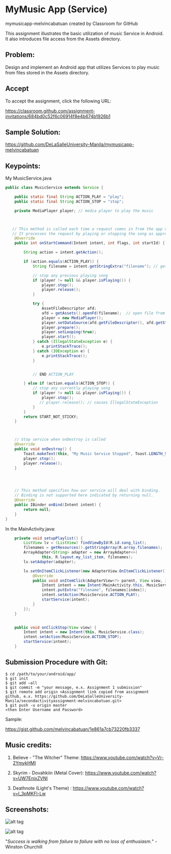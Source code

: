 # MyMusic App (Service)

mymusicapp-melvincabatuan created by Classroom for GitHub

This assignment illustrates the basic utilization of music Service in Android. It also introduces file access from the Assets directory.


## Problem:

Design and implement an Android app that utilizes Services to play music from files stored in the Assets directory.


## Accept

To accept the assignment, click the following URL:

https://classroom.github.com/assignment-invitations/684bd0c52f6c06914f8e4b674b1926b1

## Sample Solution:

https://github.com/DeLaSalleUniversity-Manila/mymusicapp-melvincabatuan

## Keypoints:

My MusicService.java
```Java
public class MusicService extends Service {

    public static final String ACTION_PLAY = "play";
    public static final String ACTION_STOP = "stop";

    private MediaPlayer player; // media player to play the music



   // This method is called each time a request comes in from the app via an intent.
   // It processes the request by playing or stopping the song as appropriate.
    @Override
    public int onStartCommand(Intent intent, int flags, int startId) {

        String action = intent.getAction();

        if (action.equals(ACTION_PLAY)) {
            String filename = intent.getStringExtra("filename"); // get filename from intent

            // stop any previous playing song
            if (player != null && player.isPlaying()) {
                player.stop();
                player.release();
            }

            try {
                AssetFileDescriptor afd;
                afd = getAssets().openFd(filename);  // open file from assets
                player = new MediaPlayer();
                player.setDataSource(afd.getFileDescriptor(), afd.getStartOffset(), afd.getLength());
                player.prepare();
                player.setLooping(true);
                player.start();
            } catch (IllegalStateException e) {
                e.printStackTrace();
            } catch (IOException e) {
                e.printStackTrace();
            }


            // END ACTION_PLAY

        } else if (action.equals(ACTION_STOP)) {
            // stop any currently playing song
            if (player != null && player.isPlaying()) {
                player.stop();
               // player.release(); // causes IllegalStateException
            }
        }
        return START_NOT_STICKY;
    }



    // Stop service when onDestroy is called
    @Override
    public void onDestroy() {
        Toast.makeText(this, "My Music Service Stopped", Toast.LENGTH_SHORT).show();
        player.stop();
        player.release();
    }




    // This method specifies how our service will deal with binding.
    // Binding is not supported here indicated by returning null.
    @Override
    public IBinder onBind(Intent intent) {
        return null;
    }
}
```

In the MainActivity.java:
```Java
    private void setupPlaylist() {
        ListView lv = (ListView) findViewById(R.id.song_list);
        filenames = getResources().getStringArray(R.array.filenames);
        ArrayAdapter<String> adapter = new ArrayAdapter<>(
                this, R.layout.my_list_item, filenames);
        lv.setAdapter(adapter);

        lv.setOnItemClickListener(new AdapterView.OnItemClickListener() {
            @Override
            public void onItemClick(AdapterView<?> parent, View view, int index, long id) {
                Intent intent = new Intent(MainActivity.this, MusicService.class);
                intent.putExtra("filename", filenames[index]);
                intent.setAction(MusicService.ACTION_PLAY);
                startService(intent);
            }
        });
    }


    public void onClickStop(View view) {
        Intent intent = new Intent(this, MusicService.class);
        intent.setAction(MusicService.ACTION_STOP);
        startService(intent);
    }
```


## Submission Procedure with Git: 

```shell
$ cd /path/to/your/android/app/
$ git init
$ git add –all
$ git commit -m "your message, e.x. Assignment 1 submission"
$ git remote add origin <Assignment link copied from assignment github, e.x. https://github.com/DeLaSalleUniversity-Manila/secondactivityassignment-melvincabatuan.git>
$ git push -u origin master
<then Enter Username and Password>
```

Sample:

https://gist.github.com/melvincabatuan/1e861a7cb73220fb3337 

## Music credits:

1. Believe - "The Witcher" Theme: https://www.youtube.com/watch?v=Vr-2YmykHMI

2. Skyrim - Dovahkiin (Metal Cover): https://www.youtube.com/watch?v=UW7EnixZVNI 

3. Deathnote (Light's Theme) : https://www.youtube.com/watch?v=I_3pMKFl-Lw

## Screenshots:

![alt tag](https://github.com/DeLaSalleUniversity-Manila/mymusicapp-melvincabatuan/blob/master/device-2015-10-04-204259.png)

![alt tag](https://github.com/DeLaSalleUniversity-Manila/mymusicapp-melvincabatuan/blob/master/device-2015-10-04-204328.png)

"*Success is walking from failure to failure with no loss of enthusiasm.*" - Winston Churchill
